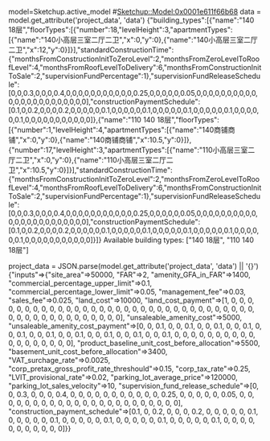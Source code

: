model=Sketchup.active_model
#<Sketchup::Model:0x0001e611f66b68>
data = model.get_attribute('project_data', 'data')
{"building_types":[{"name":"140 18层","floorTypes":[{"number":18,"levelHeight":3,"apartmentTypes":[{"name":"140小高层三室二厅二卫","x":0,"y":0},{"name":"140小高层三室二厅二卫","x":12,"y":0}]}],"standardConstructionTime":{"monthsFromConstructionInitToZeroLevel":2,"monthsFromZeroLevelToRoofLevel":4,"monthsFromRoofLevelToDelivery":6,"monthsFromConstructionInitToSale":2,"supervisionFundPercentage":1},"supervisionFundReleaseSchedule":[0,0,0.3,0,0,0,0.4,0,0,0,0,0,0,0,0,0,0,0,0.25,0,0,0,0,0,0.05,0,0,0,0,0,0,0,0,0,0,0,0,0,0,0,0,0,0,0,0,0,0,0],"constructionPaymentSchedule":[0.1,0,0.2,0,0,0,0.2,0,0,0,0,0,0.1,0,0,0,0,0,0.1,0,0,0,0,0,0.1,0,0,0,0,0,0.1,0,0,0,0,0,0.1,0,0,0,0,0,0,0,0,0,0,0]},{"name":"110 140 18层","floorTypes":[{"number":1,"levelHeight":4,"apartmentTypes":[{"name":"140商铺商铺","x":0,"y":0},{"name":"140商铺商铺","x":10.5,"y":0}]},{"number":17,"levelHeight":3,"apartmentTypes":[{"name":"110小高层三室二厅二卫","x":0,"y":0},{"name":"110小高层三室二厅二卫","x":10.5,"y":0}]}],"standardConstructionTime":{"monthsFromConstructionInitToZeroLevel":2,"monthsFromZeroLevelToRoofLevel":4,"monthsFromRoofLevelToDelivery":6,"monthsFromConstructionInitToSale":2,"supervisionFundPercentage":1},"supervisionFundReleaseSchedule":[0,0,0.3,0,0,0,0.4,0,0,0,0,0,0,0,0,0,0,0,0.25,0,0,0,0,0,0.05,0,0,0,0,0,0,0,0,0,0,0,0,0,0,0,0,0,0,0,0,0,0,0],"constructionPaymentSchedule":[0.1,0,0.2,0,0,0,0.2,0,0,0,0,0,0.1,0,0,0,0,0,0.1,0,0,0,0,0,0.1,0,0,0,0,0,0.1,0,0,0,0,0,0.1,0,0,0,0,0,0,0,0,0,0,0]}]}
Available building types: ["140 18层", "110 140 18层"]

project_data = JSON.parse(model.get_attribute('project_data', 'data') || '{}')
{"inputs"=>{"site_area"=>50000, "FAR"=>2, "amenity_GFA_in_FAR"=>1400, "commercial_percentage_upper_limit"=>0.1, "commercial_percentage_lower_limit"=>0.05, "management_fee"=>0.03, "sales_fee"=>0.025, "land_cost"=>10000, "land_cost_payment"=>[1, 0, 0, 0, 0, 0, 0, 0, 0, 0, 0, 0, 0, 0, 0, 0, 0, 0, 0, 0, 0, 0, 0, 0, 0, 0, 0, 0, 0, 0, 0, 0, 0, 0, 0, 0, 0, 0, 0, 0, 0, 0, 0, 0, 0, 0, 0, 0], "unsaleable_amenity_cost"=>5000, "unsaleable_amenity_cost_payment"=>[0, 0, 0.1, 0, 0, 0.1, 0, 0, 0.1, 0, 0, 0.1, 0, 0, 0.1, 0, 0, 0.1, 0, 0, 0.1, 0, 0, 0.1, 0, 0, 0.1, 0, 0, 0.1, 0, 0, 0, 0, 0, 0, 0, 0, 0, 0, 0, 0, 0, 0, 0, 0, 0, 0], "product_baseline_unit_cost_before_allocation"=>5500, "basement_unit_cost_before_allocation"=>3400, "VAT_surchage_rate"=>0.0025, "corp_pretax_gross_profit_rate_threshould"=>0.15, "corp_tax_rate"=>0.25, "LVIT_provisional_rate"=>0.02, "parking_lot_average_price"=>120000, "parking_lot_sales_velocity"=>10, "supervision_fund_release_schedule"=>[0, 0, 0.3, 0, 0, 0, 0.4, 0, 0, 0, 0, 0, 0, 0, 0, 0, 0, 0, 0.25, 0, 0, 0, 0, 0, 0.05, 0, 0, 0, 0, 0, 0, 0, 0, 0, 0, 0, 0, 0, 0, 0, 0, 0, 0, 0, 0, 0, 0, 0], "construction_payment_schedule"=>[0.1, 0, 0.2, 0, 0, 0, 0.2, 0, 0, 0, 0, 0, 0.1, 0, 0, 0, 0, 0, 0.1, 0, 0, 0, 0, 0, 0.1, 0, 0, 0, 0, 0, 0.1, 0, 0, 0, 0, 0, 0.1, 0, 0, 0, 0, 0, 0, 0, 0, 0, 0, 0]}}